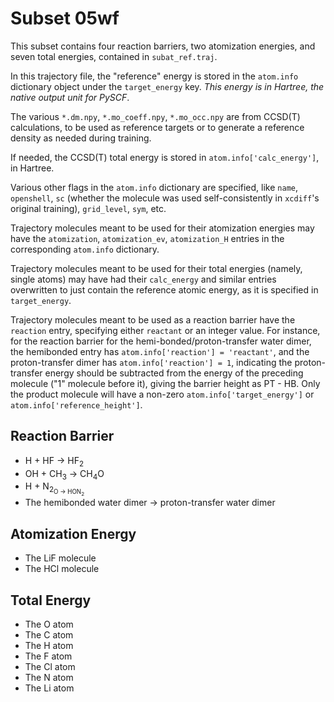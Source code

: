 # Subset 05wf

This subset contains four reaction barriers, two atomization energies, and seven total energies, contained in `subat_ref.traj`.

In this trajectory file, the "reference" energy is stored in the `atom.info` dictionary object under the `target_energy` key. *This energy is in Hartree, the native output unit for PySCF*.

The various `*.dm.npy`, `*.mo_coeff.npy`, `*.mo_occ.npy` are from CCSD(T) calculations, to be used as reference targets or to generate a reference density as needed during training.

If needed, the CCSD(T) total energy is stored in `atom.info['calc_energy']`, in Hartree.

Various other flags in the `atom.info` dictionary are specified, like `name`, `openshell`, `sc` (whether the molecule was used self-consistently in `xcdiff`'s original training), `grid_level`, `sym`, etc.

Trajectory molecules meant to be used for their atomization energies may have the `atomization`, `atomization_ev`, `atomization_H` entries in the corresponding `atom.info` dictionary.

Trajectory molecules meant to be used for their total energies (namely, single atoms) may have had their `calc_energy` and similar entries overwritten to just contain the reference atomic energy, as it is specified in `target_energy`.

Trajectory molecules meant to be used as a reaction barrier have the `reaction` entry, specifying either `reactant` or an integer value. For instance, for the reaction barrier for the hemi-bonded/proton-transfer water dimer, the hemibonded entry has `atom.info['reaction'] = 'reactant'`, and the proton-transfer dimer has `atom.info['reaction'] = 1`, indicating the proton-transfer energy should be subtracted from the energy of the preceding molecule ("1" molecule before it), giving the barrier height as PT - HB. Only the product molecule will have a non-zero `atom.info['target_energy']` or `atom.info['reference_height']`.

## Reaction Barrier

- H + HF -> HF<sub>2</sub>
- OH + CH<sub>3</sub> -> CH<sub>4</sub>O
- H + N<sub>2<sub>O -> HON<sub>2</sub>
- The hemibonded water dimer -> proton-transfer water dimer


## Atomization Energy

- The LiF molecule
- The HCl molecule

## Total Energy
- The O atom
- The C atom
- The H atom
- The F atom
- The Cl atom
- The N atom
- The Li atom